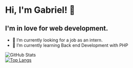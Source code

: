 # Hi, I'm Gabriel!  👋 

## I'm in love for web development. 

- 🔭 I’m currently looking for a job as an intern.
- 🌱 I’m currently learning Back end Development with PHP


![GitHub Stats](https://github-readme-stats.vercel.app/api?username=Gabriel110200&theme=radical)   
[![Top Langs](https://github-readme-stats.vercel.app/api/top-langs/?username=Gabriel110200)](https://github.com/anuraghazra/github-readme-stats)

